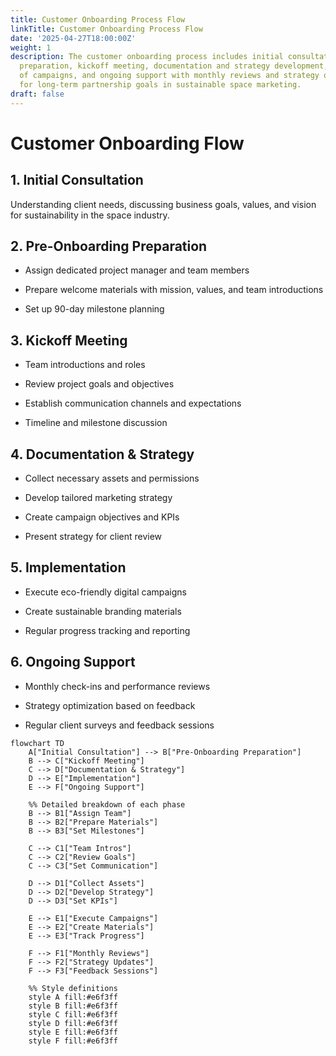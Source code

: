```yaml
---
title: Customer Onboarding Process Flow
linkTitle: Customer Onboarding Process Flow
date: '2025-04-27T18:00:00Z'
weight: 1
description: The customer onboarding process includes initial consultation, pre-onboarding
  preparation, kickoff meeting, documentation and strategy development, implementation
  of campaigns, and ongoing support with monthly reviews and strategy optimization
  for long-term partnership goals in sustainable space marketing.
draft: false
---
```



<!-- Unsupported block type: column_list -->



<!-- Unsupported block type: divider -->

<!-- Unsupported block type: column_list -->



# Customer Onboarding Flow

## 1. Initial Consultation

Understanding client needs, discussing business goals, values, and vision for sustainability in the space industry.

## 2. Pre-Onboarding Preparation

- Assign dedicated project manager and team members

- Prepare welcome materials with mission, values, and team introductions

- Set up 90-day milestone planning

## 3. Kickoff Meeting

- Team introductions and roles

- Review project goals and objectives

- Establish communication channels and expectations

- Timeline and milestone discussion

## 4. Documentation & Strategy

- Collect necessary assets and permissions

- Develop tailored marketing strategy

- Create campaign objectives and KPIs

- Present strategy for client review

## 5. Implementation

- Execute eco-friendly digital campaigns

- Create sustainable branding materials

- Regular progress tracking and reporting

## 6. Ongoing Support

- Monthly check-ins and performance reviews

- Strategy optimization based on feedback

- Regular client surveys and feedback sessions

<!-- Unsupported block type: callout -->

```mermaid
flowchart TD
    A["Initial Consultation"] --> B["Pre-Onboarding Preparation"]
    B --> C["Kickoff Meeting"]
    C --> D["Documentation & Strategy"]
    D --> E["Implementation"]
    E --> F["Ongoing Support"]

    %% Detailed breakdown of each phase
    B --> B1["Assign Team"]
    B --> B2["Prepare Materials"]
    B --> B3["Set Milestones"]

    C --> C1["Team Intros"]
    C --> C2["Review Goals"]
    C --> C3["Set Communication"]

    D --> D1["Collect Assets"]
    D --> D2["Develop Strategy"]
    D --> D3["Set KPIs"]

    E --> E1["Execute Campaigns"]
    E --> E2["Create Materials"]
    E --> E3["Track Progress"]

    F --> F1["Monthly Reviews"]
    F --> F2["Strategy Updates"]
    F --> F3["Feedback Sessions"]

    %% Style definitions
    style A fill:#e6f3ff
    style B fill:#e6f3ff
    style C fill:#e6f3ff
    style D fill:#e6f3ff
    style E fill:#e6f3ff
    style F fill:#e6f3ff
```